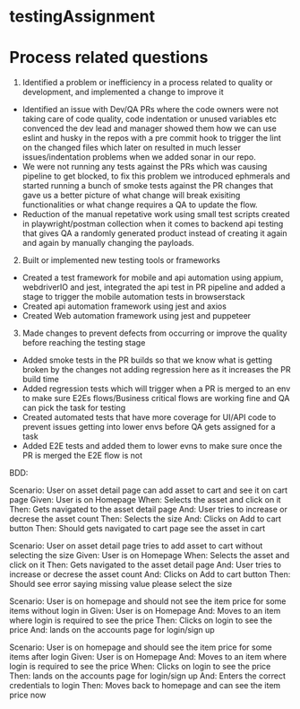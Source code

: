 # testingAssignment
# Process related questions

1. Identified a problem or inefficiency in a process related to quality or development, and implemented a
change to improve it
- Identified an issue with Dev/QA PRs where the code owners were not taking care of code quality, code indentation or unused variables etc convenced the dev lead and manager showed them how we can use  eslint and husky in the repos with a pre commit hook to trigger the lint on the changed files which later on resulted in much lesser issues/indentation problems when we added sonar in our repo.
- We were not running any tests against the PRs which was causing pipeline to get blocked, to fix this problem we introduced ephmerals and started running a bunch of smoke tests against the PR changes that gave us a better picture of what change will break exisiting functionalities or what change requires a QA to update the flow.
- Reduction of the manual repetative work using small test scripts created in playwright/postman collection when it comes to backend api testing that gives QA a randomly generated product instead of creating it again and again by manually changing the payloads.

2. Built or implemented new testing tools or frameworks
- Created a test framework for mobile and api automation using appium, webdriverIO and jest, integrated the api test in PR pipeline and added a stage to trigger the mobile automation tests in browserstack
- Created api automation framework using jest and axios
- Created Web automation framework using jest and puppeteer

3. Made changes to prevent defects from occurring or improve the quality before reaching the testing stage
- Added smoke tests in the PR builds so that we know what is getting broken by the changes not adding regression here as it increases the PR build time
- Added regression tests which will trigger when a PR is merged to an env to make sure E2Es flows/Business critical flows are working fine and QA can pick the task for testing
- Created automated tests that have more coverage for UI/API code to prevent issues getting into lower envs before QA gets assigned for a task
- Added E2E tests and added them to lower evns to make sure once the PR is merged the E2E flow is not 


BDD:

Scenario: User on asset detail page can add asset to cart and see it on cart page
Given: User is on Homepage
When: Selects the asset and click on it
Then: Gets navigated to the asset detail page
And: User tries to increase or decrese the asset count
Then: Selects the size
And: Clicks on Add to cart button
Then: Should gets navigated to cart page see the asset in cart

Scenario: User on asset detail page tries to add asset to cart without selecting the size
Given: User is on Homepage
When: Selects the asset and click on it
Then: Gets navigated to the asset detail page
And: User tries to increase or decrese the asset count
And: Clicks on Add to cart button
Then: Should see error saying missing value please select the size

Scenario: User is on homepage and should not see the item price for some items without login in
Given: User is on Homepage
And: Moves to an item where login is required to see the price
Then: Clicks on login to see the price
And: lands on the accounts page for login/sign up

Scenario: User is on homepage and should  see the item price for some items after login
Given: User is on Homepage
And: Moves to an item where login is required to see the price
When: Clicks on login to see the price
Then: lands on the accounts page for login/sign up
And: Enters the correct credentials to login
Then: Moves back to homepage and can see the item price now

